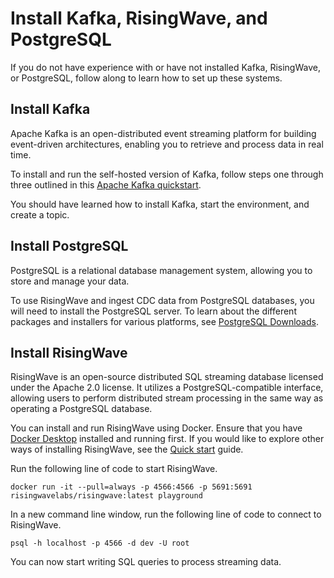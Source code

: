 # Install Kafka, RisingWave, and PostgreSQL

If you do not have experience with or have not installed Kafka, RisingWave, or PostgreSQL, follow along to learn how to set up these systems.

## Install Kafka

Apache Kafka is an open-distributed event streaming platform for building event-driven architectures, enabling you to retrieve and process data in real time. 

To install and run the self-hosted version of Kafka, follow steps one through three outlined in this [Apache Kafka quickstart](https://kafka.apache.org/quickstart).

You should have learned how to install Kafka, start the environment, and create a topic. 

## Install PostgreSQL

PostgreSQL is a relational database management system, allowing you to store and manage your data.

To use RisingWave and ingest CDC data from PostgreSQL databases, you will need to install the PostgreSQL server. To learn about the different packages and installers for various platforms, see [PostgreSQL Downloads](https://www.postgresql.org/download/).

## Install RisingWave

RisingWave is an open-source distributed SQL streaming database licensed under the Apache 2.0 license. It utilizes a PostgreSQL-compatible interface, allowing users to perform distributed stream processing in the same way as operating a PostgreSQL database.

You can install and run RisingWave using Docker. Ensure that you have [Docker Desktop](https://docs.docker.com/get-docker/) installed and running first. If you would like to explore other ways of installing RisingWave, see the [Quick start](https://docs.risingwave.com/docs/current/get-started/) guide.

Run the following line of code to start RisingWave.

```terminal
docker run -it --pull=always -p 4566:4566 -p 5691:5691 risingwavelabs/risingwave:latest playground
```

In a new command line window, run the following line of code to connect to RisingWave.

```terminal
psql -h localhost -p 4566 -d dev -U root
```

You can now start writing SQL queries to process streaming data. 

